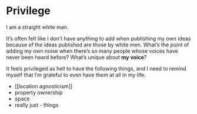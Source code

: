 # Privilege
I am a straight white man.

It’s often felt like I don’t have anything to add when publishing my own ideas because of the ideas published are those by white men. What’s the point of adding my own noise when there’s so many people whose voices have never been heard before? What’s unique about **my voice**?

It feels privileged as hell to have the following things, and I need to remind myself that I’m grateful to even have them at all in my life.
- [[location agnosticism]]
- property ownership
- space
- really just - things